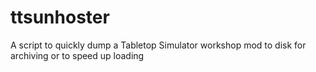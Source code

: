 # ttsunhoster
A script to quickly dump a Tabletop Simulator workshop mod to disk for archiving or to speed up loading
